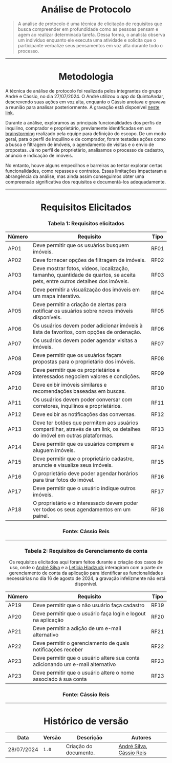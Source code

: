 <center>

# Análise de Protocolo

</center>


> A análise de protocolo é uma técnica de elicitação de requisitos que busca compreender em profundidade como as pessoas pensam e agem ao realizar determinada tarefa. Dessa forma, o analista observa um indivíduo enquanto ele executa uma atividade e solicita que o participante verbalize seus pensamentos em voz alta durante todo o processo.

---

<center>

# Metodologia

</center>


A técnica de análise de protocolo foi realizada pelos integrantes do grupo André e Cássio, no dia 27/07/2024. O André utilizou o _app_ do QuintoAndar, descrevendo suas ações em voz alta, enquanto o Cássio anotava e gravava a reunião para analisar posteriormente. A gravação está disponível [neste link](https://youtu.be/zjiPAmT3zX4).

Durante a análise, exploramos as principais funcionalidades dos perfis de inquilino, comprador e proprietário, previamente identificadas em um [brainstorming](Modulo-1/pre-rastreabilidade/mapa-mental.md) realizado pela equipe para definição do escopo. De um modo geral, para o perfil de inquilino e de comprador, foram testadas ações como a busca e filtragem de imóveis, o agendamento de visitas e o envio de propostas. Já no perfil de proprietário, analisamos o processo de cadastro, anúncio e indicação de imóveis.

No entanto, houve alguns empecilhos e barreiras ao tentar explorar certas funcionalidades, como repasses e contratos. Essas limitações impactaram a abrangência da análise, mas ainda assim conseguimos obter uma compreensão significativa dos requisitos e documentá-los adequadamente.


---

<center>

# Requisitos Elicitados

</center>


<center>

### Tabela 1: Requisitos elicitados

</center>

<div style="margin: 0 auto; width: fit-content;">

| Número | Requisito                                                                                                                   | Tipo |
|--------|-----------------------------------------------------------------------------------------------------------------------------|------|
| AP01   | Deve permitir que os usuários busquem imóveis.                                                                              | RF01 |
| AP02   | Deve fornecer opções de filtragem de imóveis.                                                                               | RF02 |
| AP03   | Deve mostrar fotos, vídeos, localização, tamanho, quantidade de quartos, se aceita pets, entre outros detalhes dos imóveis. | RF03 |
| AP04   | Deve permitir a visualização dos imóveis em um mapa interativo.                                                             | RF04 |
| AP05   | Deve permitir a criação de alertas para notificar os usuários sobre novos imóveis disponíveis.                              | RF05 |
| AP06   | Os usuários devem poder adicionar imóveis à lista de favoritos, com opções de ordenação.                                    | RF06 |
| AP07   | Os usuários devem poder agendar visitas a imóveis.                                                                          | RF07 |
| AP08   | Deve permitir que os usuários façam propostas para o proprietário dos imóveis.                                              | RF08 |
| AP09   | Deve permitir que os proprietários e interessados negociem valores e condições.                                             | RF09 |
| AP10   | Deve exibir imóveis similares e recomendações baseadas em buscas.                                                           | RF10 |
| AP11   | Os usuários devem poder conversar com corretores, inquilinos e proprietários.                                               | RF11 |
| AP12   | Deve exibir as notificações das conversas.                                                                                  | RF12 |
| AP13   | Deve ter botões que permitem aos usuários compartilhar, através de um link, os detalhes do imóvel em outras plataformas.    | RF13 |
| AP14   | Deve permitir que os usuários comprem e aluguem imóveis.                                                                    | RF14 |
| AP15   | Deve permitir que o proprietário cadastre, anuncie e visualize seus imóveis.                                                | RF15 |
| AP16   | O proprietário deve poder agendar horários para tirar fotos do imóvel.                                                      | RF16 |
| AP17   | Deve permitir que o usuário indique outros imóveis.                                                                         | RF17 |
| AP18   | O proprietário e o interessado devem poder ver todos os seus agendamentos em um painel.                                     | RF18 |

</div>

<center>

### Fonte: Cássio Reis

</center>

---

<center>

### Tabela 2: Requisitos de Gerenciamento de conta

Os requisitos elicitados aqui foram feitos durante a criação dos casos de uso, onde o [André Silva]() e a [Letícia Hladzuck]() interagiram com a parte de gerenciamento de conta da aplicação para identificar as funcionalidades necessárias no dia 16 de agosto de 2024, a gravação infelizmente não está disponível.
</center>

<div style="margin: 0 auto; width: fit-content;">

| Número | Requisito                                                                                                                   | Tipo |
|--------|-----------------------------------------------------------------------------------------------------------------------------|------|
| AP19   | Deve permitir que o não usuário faça cadastro | RF19 |
| AP20   | Deve permitir que o usuário faça login e logout na aplicação| RF20 |
| AP21   | Deve permitir a adição de um e-mail alternativo | RF21 |
| AP22   | Deve permitir o gerenciamento de quais notificações receber| RF22 |
| AP23   | Deve permitir que o usuário altere sua conta adicionando um e-mail alternativo| RF23 |
| AP23   | Deve permitir que o usuário altere o nome associado à sua conta | RF23 |

</div>

<center>

### Fonte: Cássio Reis

</center>

---
<center>

# Histórico de versão

</center>

<div style="margin: 0 auto; width: fit-content;">

| Data       | Versão | Descrição             | Autores                                                                                 |
|------------|--------|-----------------------|-----------------------------------------------------------------------------------------|
| 28/07/2024 | `1.0`  | Criação do documento. | [André Silva](https://github.com/Hunter104), [Cássio Reis](https://github.com/csreis72) |

</div>
